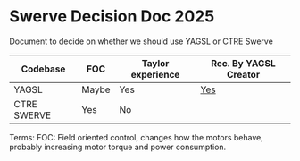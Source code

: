 # Swerve Decision Doc 2025
Document to decide on whether we should use YAGSL or CTRE Swerve

| Codebase    | FOC   | Taylor experience | Rec. By YAGSL Creator |
|-------------|-------|-------------------|-----------------------|
| YAGSL       | Maybe | Yes               | [Yes](https://www.chiefdelphi.com/t/yagsl-2025-a-leap-forward-in-swerve-drive-control-and-simulation/476005/21) |
| CTRE SWERVE | Yes   | No                |                       |

Terms:
FOC: Field oriented control, changes how the motors behave, probably increasing motor torque and power consumption.

